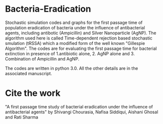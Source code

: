 # Bacteria-Eradication
Stochastic simulation codes and graphs for the first passage time of population eradication of bacteria under the influence of antibacterial agents, including antibotic (Ampicillin) and Silver Nanoparticle (AgNP). The algorithm used here is called Time-dependent rejection based stochastic smulation (tRSSA) which a modified form of the well known "Gillespie Algorithm". The codes are for evaluating the first passage time for bacterial extinction in presence of 1.antibiotic alone, 2. AgNP alone and 3. Combination of Ampicillin and AgNP.

The codes are written in python 3.0. All the other details are in the associated manuscript.

# Cite the work
"A first passage time study of bacterial eradication under the influence of antibacterial agents" by Shivangi Chourasia, Nafisa Siddiqui, Aishani Ghosal and Rati Sharma
